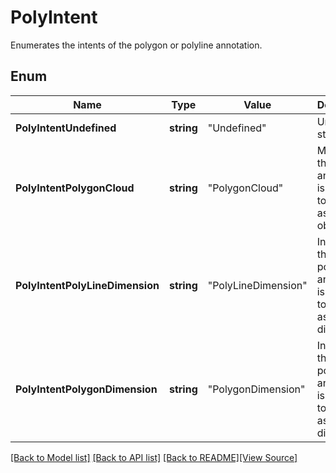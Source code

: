 # PolyIntent
Enumerates the intents of the polygon or polyline annotation.

## Enum
Name | Type | Value | Description
------------ | ------------- | ------------- | -------------
**PolyIntentUndefined** | **string** | "Undefined" | Undefined state.
**PolyIntentPolygonCloud** | **string** | "PolygonCloud" | Means that the annotation is intended to function as a cloud object.
**PolyIntentPolyLineDimension** | **string** | "PolyLineDimension" | Indicates that the polyline annotation is intended to function as a dimension.
**PolyIntentPolygonDimension** | **string** | "PolygonDimension" | Indicates that the polygon annotation is intended to function as a dimension.

[[Back to Model list]](../README.md#documentation-for-models) [[Back to API list]](../README.md#documentation-for-api-endpoints) [[Back to README]](../README.md)[[View Source]](../poly_intent.go)


